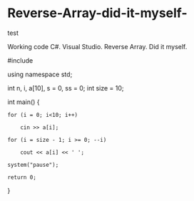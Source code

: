 # Reverse-Array-did-it-myself-

test

Working code C#. Visual Studio. Reverse Array. Did it myself.

#include <iostream>  

using namespace std;

int n, i, a[10], s = 0, ss = 0;
int size = 10;

int main()
{

	for (i = 0; i<10; i++)

		cin >> a[i];

	for (i = size - 1; i >= 0; --i)

		cout << a[i] << ' ';

	system("pause");

	return 0;


}
